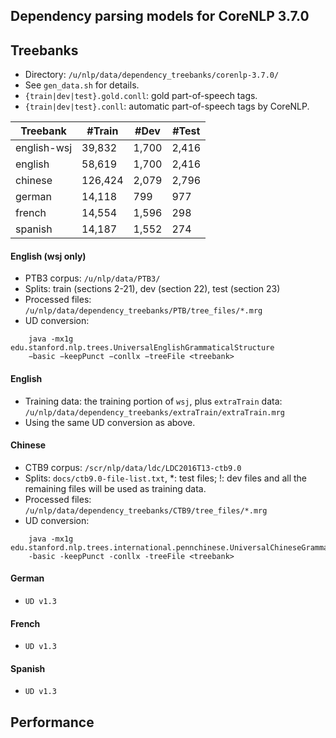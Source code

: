 
## Dependency parsing models for CoreNLP 3.7.0

## Treebanks

* Directory: `/u/nlp/data/dependency_treebanks/corenlp-3.7.0/`
* See `gen_data.sh` for details.
* `{train|dev|test}.gold.conll`: gold part-of-speech tags.
* `{train|dev|test}.conll`: automatic part-of-speech tags by CoreNLP.

Treebank  | #Train    |  #Dev | #Test
----------| --------- | ---------- | -----
english-wsj  | 39,832  |  1,700 | 2,416
english    |  58,619 | 1,700 | 2,416
chinese   | 126,424 | 2,079 | 2,796
german | 14,118 | 799 | 977
french | 14,554 | 1,596 | 298
spanish | 14,187 | 1,552 | 274


#### English (wsj only)
* PTB3 corpus: `/u/nlp/data/PTB3/`
* Splits: train (sections 2-21), dev (section 22), test (section 23)
* Processed files: `/u/nlp/data/dependency_treebanks/PTB/tree_files/*.mrg`
* UD conversion:
```
    java -mx1g edu.stanford.nlp.trees.UniversalEnglishGrammaticalStructure
    −basic −keepPunct −conllx −treeFile <treebank>
```

#### English
* Training data: the training portion of `wsj`, plus `extraTrain` data: `/u/nlp/data/dependency_treebanks/extraTrain/extraTrain.mrg`
* Using the same UD conversion as above.


#### Chinese
* CTB9 corpus: `/scr/nlp/data/ldc/LDC2016T13-ctb9.0`
* Splits: `docs/ctb9.0-file-list.txt`, \*: test files; !: dev files and all the remaining files will be used as training data.
* Processed files: `/u/nlp/data/dependency_treebanks/CTB9/tree_files/*.mrg`
* UD conversion:
```
    java -mx1g edu.stanford.nlp.trees.international.pennchinese.UniversalChineseGrammaticalStructure
    -basic -keepPunct -conllx -treeFile <treebank>
```


#### German
* `UD v1.3`

#### French
* `UD v1.3`

#### Spanish
* `UD v1.3`


## Performance
